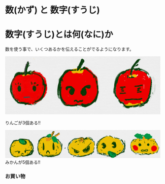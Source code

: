 # 数(かず) と 数字(すうじ)

# 数字(すうじ)とは何(なに)か
数を使う事で、いくつあるかを伝えることがでるようになります。




![](b001_ringo_3.png)

りんごが3個ある!!


![](b001_mikan_5.png)
みかんが5個ある!!





### お買い物



### 




